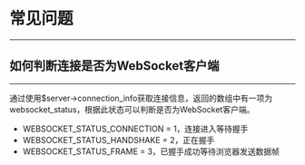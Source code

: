 # 常见问题


---


## 如何判断连接是否为WebSocket客户端


-----

通过使用$server->connection_info获取连接信息，返回的数组中有一项为 websocket_status，根据此状态可以判断是否为WebSocket客户端。

* WEBSOCKET_STATUS_CONNECTION = 1，连接进入等待握手
* WEBSOCKET_STATUS_HANDSHAKE = 2，正在握手
* WEBSOCKET_STATUS_FRAME = 3，已握手成功等待浏览器发送数据帧



